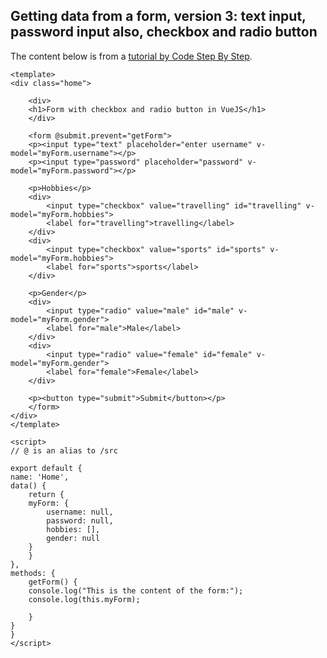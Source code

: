 ## Getting data from a form, version 3: text input, password input also, checkbox and radio button

The content below is from a [tutorial by Code Step By Step](https://www.youtube.com/watch?v=TyWBQ05J_R0).

    <template>
    <div class="home">

        <div>
        <h1>Form with checkbox and radio button in VueJS</h1>
        </div>

        <form @submit.prevent="getForm">
        <p><input type="text" placeholder="enter username" v-model="myForm.username"></p>
        <p><input type="password" placeholder="password" v-model="myForm.password"></p>

        <p>Hobbies</p>
        <div>
            <input type="checkbox" value="travelling" id="travelling" v-model="myForm.hobbies">
            <label for="travelling">travelling</label>
        </div>
        <div>
            <input type="checkbox" value="sports" id="sports" v-model="myForm.hobbies">
            <label for="sports">sports</label>
        </div>

        <p>Gender</p>
        <div>
            <input type="radio" value="male" id="male" v-model="myForm.gender">
            <label for="male">Male</label>
        </div>
        <div>
            <input type="radio" value="female" id="female" v-model="myForm.gender">
            <label for="female">Female</label>
        </div>

        <p><button type="submit">Submit</button></p>
        </form>
    </div>
    </template>

    <script>
    // @ is an alias to /src

    export default {
    name: 'Home',
    data() {
        return {
        myForm: {
            username: null,
            password: null,
            hobbies: [],
            gender: null
        }
        }
    },
    methods: {
        getForm() {
        console.log("This is the content of the form:");
        console.log(this.myForm);

        }
    }
    }
    </script>